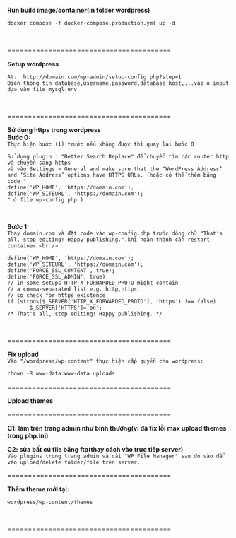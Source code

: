 
**Run build image/container(in folder wordpress)** <br />
```Dockerfile
docker compose -f docker-compose.production.yml up -d
``` 
<br /> 

========================================

**Setup wordpress** 
<br /> 
```
At:  http://domain.com/wp-admin/setup-config.php?step=1
Điền thông tin database,username,password,database host,...vào ô input dựa vào file mysql.env 
``` 
<br /> 

======================================== 

**Sử dụng https trong wordpress** 
<br />
**Bước 0:** 
<br />
```Thực hiện bước (1) trước nếu không được thì quay lại bước 0``` 
<br />
```
Sử dụng plugin : "Better Search Replace" để chuyển tìm các router http và chuyển sang https 
và vào Settings » General and make sure that the ‘WordPress Address’ and ‘Site Address’ options have HTTPS URLs. (hoặc có thể thêm bằng code "
define('WP_HOME', 'https://domain.com');
define('WP_SITEURL', 'https://domain.com');
" ở file wp-config.php )
``` 
<br />

**Bước 1:**
<br />
```Thay domain.com và đặt code vào wp-config.php trước dòng chữ "That's all, stop editing! Happy publishing.".khi hoàn thành cần restart container <br />```
```Nginx
define('WP_HOME', 'https://domain.com');
define('WP_SITEURL', 'https://domain.com'); 
define('FORCE_SSL_CONTENT', true); 
define('FORCE_SSL_ADMIN', true); 
// in some setups HTTP_X_FORWARDED_PROTO might contain 
// a comma-separated list e.g. http,https 
// so check for https existence 
if (strpos($_SERVER['HTTP_X_FORWARDED_PROTO'], 'https') !== false) 
       $_SERVER['HTTPS']='on'; 
/* That's all, stop editing! Happy publishing. */ 
```

<br />

========================================

**Fix upload** <br />
```Vào "/wordpress/wp-content" thực hiện cấp quyền cho wordpress:``` <br />
```Dockerfile
chown -R www-data:www-data uploads
```

========================================

**Upload themes**

========================================

**C1: làm trên trang admin như bình thường(vì đã fix lỗi max upload themes trong php.ini)** <br />

**C2: sửa bất cú file bằng ftp(thay cách vào trực tiếp server)** <br />
```Vào plugins trong trang admin và cài "WP File Manager" sau đó vào để vào upload/delete folder/file trên server.``` <br />

========================================

**Thêm theme mới tại:** 
<br /> 
 ```
 wordpress/wp-content/themes
 ``` 
 <br />

========================================

